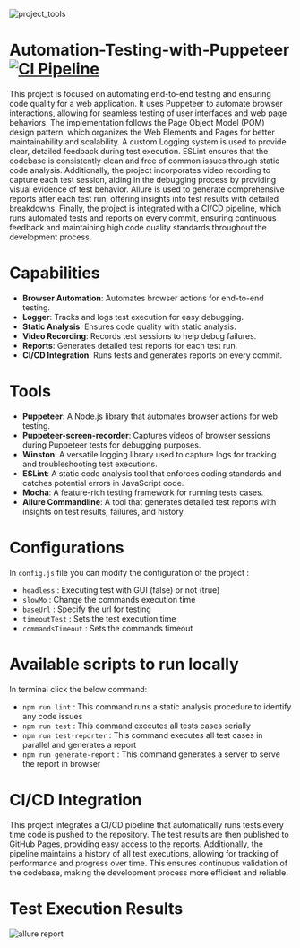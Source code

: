 
![project_tools](https://github.com/user-attachments/assets/92b30dde-90bd-4c4c-8592-4776456bbfaa)

# Automation-Testing-with-Puppeteer  [![CI Pipeline](https://github.com/godpower13/Test-Challeng-Project/workflows/CI%20Pipeline/badge.svg)](https://github.com/godpower13/Test-Challeng-Project/actions?query=workflow%3A%22CI+Pipeline%22)

This project is focused on automating end-to-end testing and ensuring code quality for a web application. It uses Puppeteer to automate browser interactions, allowing for seamless testing of user interfaces and web page behaviors. The implementation follows the Page Object Model (POM) design pattern, which organizes the Web Elements and Pages for better maintainability and scalability. A custom Logging system is used to provide clear, detailed feedback during test execution. ESLint ensures that the codebase is consistently clean and free of common issues through static code analysis. Additionally, the project incorporates video recording to capture each test session, aiding in the debugging process by providing visual evidence of test behavior. Allure is used to generate comprehensive reports after each test run, offering insights into test results with detailed breakdowns. Finally, the project is integrated with a CI/CD pipeline, which runs automated tests and reports on every commit, ensuring continuous feedback and maintaining high code quality standards throughout the development process.

# Capabilities

- **Browser Automation**: Automates browser actions for end-to-end testing.
- **Logger**: Tracks and logs test execution for easy debugging.
- **Static Analysis**: Ensures code quality with static analysis.
- **Video Recording**: Records test sessions to help debug failures.
- **Reports**: Generates detailed test reports for each test run.
- **CI/CD Integration**: Runs tests and generates reports on every commit.

# Tools

- **Puppeteer**: A Node.js library that automates browser actions for web testing.
- **Puppeteer-screen-recorder**: Captures videos of browser sessions during Puppeteer tests for debugging purposes.
- **Winston**: A versatile logging library used to capture logs for tracking and troubleshooting test executions.
- **ESLint**: A static code analysis tool that enforces coding standards and catches potential errors in JavaScript code.
- **Mocha**: A feature-rich testing framework for running tests cases.
- **Allure Commandline**: A tool that generates detailed test reports with insights on test results, failures, and history.

# Configurations

In `config.js` file you can modify the configuration of the project :
- `headless` : Executing test with GUI (false) or not (true)
- `slowMo` : Change the commands execution time 
- `baseUrl` : Specify the url for testing
- `timeoutTest` : Sets the test execution time
- `commandsTimeout` : Sets the commands timeout

# Available scripts to run locally

In terminal click the below command:
- `npm run lint` : This command runs a static analysis procedure to identify any code issues
- `npm run test` : This command executes all tests cases serially
- `npm run test-reporter` : This command executes all test cases in parallel and generates a report
- `npm run generate-report` : This command generates a server to serve the report in browser

# CI/CD Integration

This project integrates a CI/CD pipeline that automatically runs tests every time code is pushed to the repository. The test results are then published to GitHub Pages, providing easy access to the reports. Additionally, the pipeline maintains a history of all test executions, allowing for tracking of performance and progress over time. This ensures continuous validation of the codebase, making the development process more efficient and reliable.

# Test Execution Results

![allure report](https://github.com/user-attachments/assets/ebcf2fea-62e3-4bf7-89fe-0226f90e4b62)

